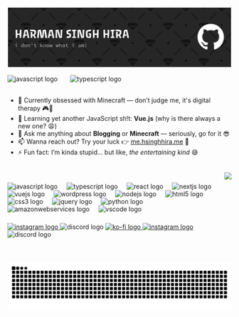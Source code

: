 ![](https://github.com/HSinghHira/HSinghHira/blob/main/header.png)

<div align="left">
  <img src="https://raw.githubusercontent.com/Tarikul-Islam-Anik/Animated-Fluent-Emojis/master/Emojis/Hand%20gestures/Clapping%20Hands.png" height="40" alt="javascript logo"  />
  <img width="20" />
  <img src="https://readme-typing-svg.herokuapp.com?font=Fira+Code&weight=800&size=30&pause=1000&color=F7F7F7¢er=true&vCenter=true&width=500&height=40&lines=T%C4%93n%C4%81+Koe;Sat+Sri+Akal;Welcome" height="30" alt="typescript logo"  />
</div>
<br/>

- 🔭 Currently obsessed with Minecraft — don’t judge me, it's digital therapy 🎮🧱
- 🌱 Learning yet another JavaScript sh!t: **Vue.js** (why is there always a new one? 😩)
- 💬 Ask me anything about **Blogging** or **Minecraft** — seriously, go for it 😎
- 📫 Wanna reach out? Try your luck 👉 [me.hsinghhira.me](https://me.hsinghhira.me) 💌
- ⚡ Fun fact: I’m kinda stupid... but like, _the entertaining kind_ 😅
<br/>
<img align="right" height="100" src="https://raw.githubusercontent.com/Tarikul-Islam-Anik/Animated-Fluent-Emojis/master/Emojis/Objects/Gem%20Stone.png"  />

###

<div align="left">
  <img src="https://cdn.jsdelivr.net/gh/devicons/devicon/icons/javascript/javascript-original.svg" height="30" alt="javascript logo"  />
  <img width="12" />
  <img src="https://cdn.jsdelivr.net/gh/devicons/devicon/icons/typescript/typescript-original.svg" height="30" alt="typescript logo"  />
  <img width="12" />
  <img src="https://cdn.jsdelivr.net/gh/devicons/devicon/icons/react/react-original.svg" height="30" alt="react logo"  />
  <img width="12" />
  <img src="https://cdn.jsdelivr.net/gh/devicons/devicon/icons/nextjs/nextjs-original.svg" height="30" alt="nextjs logo"  />
  <img width="12" />
  <img src="https://cdn.jsdelivr.net/gh/devicons/devicon/icons/vuejs/vuejs-original.svg" height="30" alt="vuejs logo"  />
  <img width="12" />
  <img src="https://cdn.jsdelivr.net/gh/devicons/devicon/icons/wordpress/wordpress-original.svg" height="30" alt="wordpress logo"  />
  <img width="12" />
  <img src="https://cdn.jsdelivr.net/gh/devicons/devicon/icons/nodejs/nodejs-original.svg" height="30" alt="nodejs logo"  />
  <img width="12" />
  <img src="https://cdn.jsdelivr.net/gh/devicons/devicon/icons/html5/html5-original.svg" height="30" alt="html5 logo"  />
  <img width="12" />
  <img src="https://cdn.jsdelivr.net/gh/devicons/devicon/icons/css3/css3-original.svg" height="30" alt="css3 logo"  />
  <img width="12" />
  <img src="https://cdn.jsdelivr.net/gh/devicons/devicon/icons/jquery/jquery-original.svg" height="30" alt="jquery logo"  />
  <img width="12" />
  <img src="https://cdn.jsdelivr.net/gh/devicons/devicon/icons/python/python-original.svg" height="30" alt="python logo"  />
  <img width="12" />
  <img src="https://cdn.jsdelivr.net/gh/devicons/devicon/icons/amazonwebservices/amazonwebservices-plain-wordmark.svg" height="30" alt="amazonwebservices logo"  />
  <img width="12" />
  <img src="https://cdn.jsdelivr.net/gh/devicons/devicon/icons/vscode/vscode-original.svg" height="30" alt="vscode logo"  />
</div>

###

<div align="left">
  <a href="https://me.hsinghhira.me" target="_blank">
    <img src="https://img.shields.io/badge/hsinghhira.me-000000?style=for-the-badge&logo=About.me&logoColor=white" height="35" alt="instagram logo"  />
  </a>
  <img src="https://api.visitorbadge.io/api/visitors?path=https%3A%2F%2Fgithub.com%2FHSinghHira&labelColor=%23d9e3f0&countColor=%23ff8a65" height="35" alt="discord logo"  />
  <a href="https://ko-fi.com/hsinghhira" target="_blank">
    <img src="https://img.shields.io/static/v1?message=Ko-fi&logo=ko-fi&label=&color=F16061&logoColor=white&labelColor=&style=for-the-badge" height="35" alt="ko-fi logo"  />
  </a>
  <a href="https://instagram.com/hsinghhira" target="_blank">
    <img src="https://img.shields.io/static/v1?message=Instagram&logo=instagram&label=&color=E4405F&logoColor=white&labelColor=&style=for-the-badge" height="35" alt="instagram logo"  />
  </a>
  <img src="https://img.shields.io/static/v1?message=Discord&logo=discord&label=&color=7289DA&logoColor=white&labelColor=&style=for-the-badge" height="35" alt="discord logo"  />
  
</div>

###
<br/>

<!-- [![trophy](https://github-readme-activity-graph.vercel.app/graph?username=HSinghHira&bg_color=0000000&color=fff&line=fff&point=fff&area=true&hide_border=true)] -->

![Snake animation](https://github.com/HSinghHira/HSinghHira/blob/output/github-contribution-grid-snake-dark.svg)

